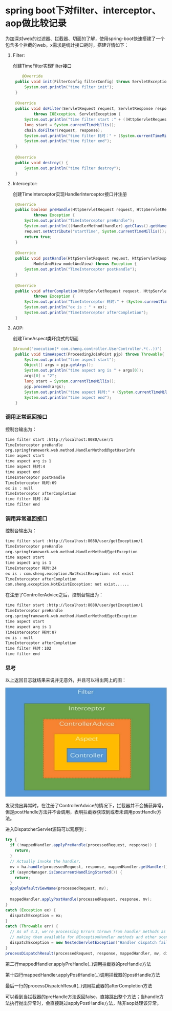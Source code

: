 # spring boot下对filter、interceptor、aop做比较记录

为加深对web的过滤器、拦截器、切面的了解，使用spring-boot快速搭建了一个包含多个拦截的web。x需求是统计接口耗时，搭建详情如下：

1. Filter:

   创建TimeFilter实现Filter接口

   ```java
       @Override
   	public void init(FilterConfig filterConfig) throws ServletException {
   		System.out.println("time filter init");
   	}

   	@Override
   	public void doFilter(ServletRequest request, ServletResponse response, FilterChain chain)
   			throws IOException, ServletException {
   		System.out.println("time filter start :" + ((HttpServletRequest)request).getRequestURL());
   		long start = System.currentTimeMillis();
   		chain.doFilter(request, response);
   		System.out.println("time filter 耗时：" + (System.currentTimeMillis() - start));
   		System.out.println("time filter end");
   	}

   	@Override
   	public void destroy() {
   		System.out.println("time filter destroy");
   	}
   ```

2. Interceptor:

   创建TimeInterceptor实现HandlerInterceptor接口并注册

   ~~~java
   	@Override
   	public boolean preHandle(HttpServletRequest request, HttpServletResponse response, Object handler)
   			throws Exception {
   		System.out.println("TimeInterceptor preHandle");
   		System.out.println(((HandlerMethod)handler).getClass().getName() + "的" + ((HandlerMethod)handler).getMethod().getName());
   		request.setAttribute("startTime", System.currentTimeMillis());
   		return true;
   	}

   	@Override
   	public void postHandle(HttpServletRequest request, HttpServletResponse response, Object handler,
   			ModelAndView modelAndView) throws Exception {
   		System.out.println("TimeInterceptor postHandle");
   	}

   	@Override
   	public void afterCompletion(HttpServletRequest request, HttpServletResponse response, Object handler, Exception ex)
   			throws Exception {
   		System.out.println("TimeInterceptor 耗时:" + (System.currentTimeMillis() - (long)request.getAttribute("startTime")));
   		System.out.println("ex is : " + ex);
   		System.out.println("TimeInterceptor afterCompletion");
   	}
   ~~~

3. AOP:

   创建TimeAspect类环绕式的切面

   ~~~java
   @Around("execution(* com.sheng.controller.UserController.*(..))")
   	public void timeAspect(ProceedingJoinPoint pjp) throws Throwable{
   		System.out.println("time aspect start");
   		Object[] args = pjp.getArgs();
   		System.out.println("time aspect arg is " + args[0]);
   		args[0] = "2";
   		long start = System.currentTimeMillis();
   		pjp.proceed(args);
   		System.out.println("time aspect 耗时:" + (System.currentTimeMillis() - start));
   		System.out.println("time aspect end");
   	}
   ~~~



### 调用正常返回接口

控制台输出为：

~~~txt
time filter start :http://localhost:8080/user/1
TimeInterceptor preHandle
org.springframework.web.method.HandlerMethod的getUserInfo
time aspect start
time aspect arg is 1
time aspect 耗时:4
time aspect end
TimeInterceptor postHandle
TimeInterceptor 耗时:69
ex is : null
TimeInterceptor afterCompletion
time filter 耗时：84
time filter end
~~~

### 调用异常返回接口

控制台输出为：

~~~txt
time filter start :http://localhost:8080/user/getException/1
TimeInterceptor preHandle
org.springframework.web.method.HandlerMethod的getException
time aspect start
time aspect arg is 1
TimeInterceptor 耗时:24
ex is : com.sheng.exception.NotExistException: not exist
TimeInterceptor afterCompletion
com.sheng.exception.NotExistException: not exist......
~~~

在注册了ControllerAdvice之后，控制台输出为：

~~~txt
time filter start :http://localhost:8080/user/getException/1
TimeInterceptor preHandle
org.springframework.web.method.HandlerMethod的getException
time aspect start
time aspect arg is 1
TimeInterceptor 耗时:87
ex is : null
TimeInterceptor afterCompletion
time filter 耗时：102
time filter end
~~~



### 思考

以上返回日志就结果来说并无意外，并且可以得出网上的图：

![拦截图.png](../../img/%E6%8B%A6%E6%88%AA.png)

发现抛出异常时，在注册了ControllerAdvice的情况下，拦截器并不会捕获异常，但是postHandle方法并不会调用，表明拦截器获取到或者未调用postHandle方法。

进入DispatcherServlet源码可以观察到：

~~~java
try {
  if (!mappedHandler.applyPreHandle(processedRequest, response)) {
    return;
  }
  // Actually invoke the handler.
  mv = ha.handle(processedRequest, response, mappedHandler.getHandler());
  if (asyncManager.isConcurrentHandlingStarted()) {
    return;
  }
  applyDefaultViewName(processedRequest, mv);

  mappedHandler.applyPostHandle(processedRequest, response, mv);
}
catch (Exception ex) {
  dispatchException = ex;
}
catch (Throwable err) {
  // As of 4.3, we're processing Errors thrown from handler methods as well,
  // making them available for @ExceptionHandler methods and other scenarios.
  dispatchException = new NestedServletException("Handler dispatch failed", err);
}
processDispatchResult(processedRequest, response, mappedHandler, mv, dispatchException);
~~~

第二行mappedHandler.applyPreHandle(..)调用拦截器的preHandle方法

第十四行mappedHandler.applyPostHandle(..)调用拦截器的postHandle方法

最后一行的processDispatchResult(..)调用拦截器的afterCompletion方法

可以看到当拦截器的preHandle方法返回false，直接跳出整个方法；当handle方法执行抛出异常时，会直接跳过applyPostHandle方法，除非aop处理该异常。